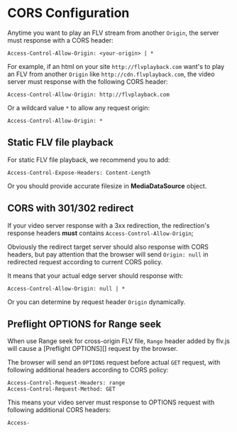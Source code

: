 
CORS Configuration
==================
Anytime you want to play an FLV stream from another `Origin`, the server must response with a CORS header:

```
Access-Control-Allow-Origin: <your-origin> | *
```

For example, if an html on your site `http://flvplayback.com` want's to play an FLV from another `Origin` like `http://cdn.flvplayback.com`, the video server must response with the following CORS header:

```
Access-Control-Allow-Origin: http://flvplayback.com
```

Or a wildcard value `*` to allow any request origin:

```
Access-Control-Allow-Origin: *
```

## Static FLV file playback
For static FLV file playback, we recommend you to add:

```
Access-Control-Expose-Headers: Content-Length
```

Or you should provide accurate filesize in **MediaDataSource** object.

## CORS with 301/302 redirect
If your video server response with a 3xx redirection, the redirection's response headers **must** contains `Access-Control-Allow-Origin`;

Obviously the redirect target server should also response with CORS headers, but pay attention that the browser will send `Origin: null` in redirected request according to current CORS policy.

It means that your actual edge server should response with:

```
Access-Control-Allow-Origin: null | *
```

Or you can determine by request header `Origin` dynamically.

## Preflight OPTIONS for Range seek
When use Range seek for cross-origin FLV file, `Range` header added by flv.js will cause a [Preflight OPTIONS][] request by the browser.

The browser will send an `OPTIONS` request before actual `GET` request, with following additional headers according to CORS policy:

```
Access-Control-Request-Headers: range
Access-Control-Request-Method: GET
```

This means your video server must response to OPTIONS request with following additional CORS headers:

```
Access-